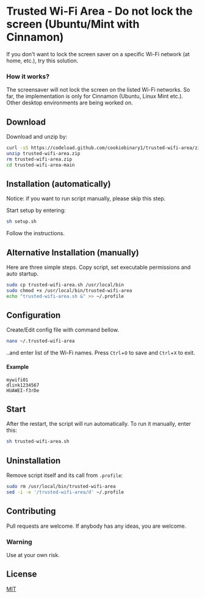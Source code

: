 # Trusted Wi-Fi Area - Do not lock the screen (Ubuntu/Mint with Cinnamon)

If you don't want to lock the screen saver on a specific Wi-Fi network (at home, etc.), try this solution.

### How it works?
The screensaver will not lock the screen on the listed Wi-Fi networks.
So far, the implementation is only for Cinnamon (Ubuntu, Linux Mint etc.).
Other desktop environments are being worked on.

## Download 

Download and unzip by:

```bash
curl -sS https://codeload.github.com/cookiebinary1/trusted-wifi-area/zip/main > trusted-wifi-area.zip 
unzip trusted-wifi-area.zip 
rm trusted-wifi-area.zip
cd trusted-wifi-area-main
```

## Installation (automatically)

Notice: if you want to run script manually, please skip this step.

Start setup by entering:

```bash
sh setup.sh
```

Follow the instructions.

## Alternative Installation (manually)

Here are three simple steps. Copy script, set executable permissions and auto startup.

```bash
sudo cp trusted-wifi-area.sh /usr/local/bin
sudo chmod +x /usr/local/bin/trusted-wifi-area
echo "trusted-wifi-area.sh &" >> ~/.profile
```

## Configuration

Create/Edit config file with command bellow.
```bash
nano ~/.trusted-wifi-area
```
..and enter list of the Wi-Fi names.
Press `Ctrl`+`O` to save and `Ctrl`+`X` to exit.

#### Example
```
mywifi01
dlink1234567
HUAWEI-f3rDe
```

## Start
After the restart, the script will run automatically.
To run it manually, enter this:
```bash
sh trusted-wifi-area.sh
```

## Uninstallation

Remove script itself and its call from `.profile`:
```bash
sudo rm /usr/local/bin/trusted-wifi-area
sed -i -e '/trusted-wifi-area/d' ~/.profile
```

## Contributing
Pull requests are welcome. If anybody has any ideas, you are welcome.

### Warning
Use at your own risk.

## License
[MIT](https://choosealicense.com/licenses/mit/)